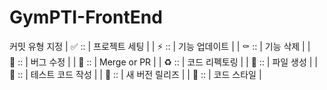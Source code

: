 # GymPTI-FrontEnd

커밋 유형 지정
    | ✅ ::  | 프로젝트 세팅 |
    | ⚡️ :: | 기능 업데이트 |
    | ⚰️ :: | 기능 삭제 |
    | 🐛 :: | 버그 수정 |
    | 🔀 :: | Merge or PR |
    | ♻️ :: | 코드 리펙토링 |
    | 📄 ::  | 파일 생성 |
    | 💉 :: | 테스트 코드 작성 |
    | 🚀 :: | 새 버전 릴리즈 |
    | 🎨 :: | 코드 스타일 |
